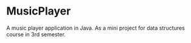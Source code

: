 # MusicPlayer
A music player application in Java. As a mini project for data structures course in 3rd semester.
